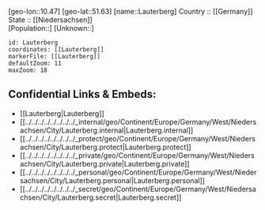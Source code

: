 ﻿---
location: [51.63,10.47] 
mapzoom: [7,12] 
mapmarker: city 
type: City
tags:
- geo/City


SpocWebEntityId: 31884
isDeleted: false
confidential: public

---
[geo-lon::10.47] 
[geo-lat::51.63] 
[name::Lauterberg] 
Country :: [[Germany]]  
State :: [[Niedersachsen]]  
[Population::] 
[Unknown::] 


```leaflet
id: Lauterberg
coordinates: [[Lauterberg]] 
markerFile: [[Lauterberg]] 
defaultZoom: 11 
maxZoom: 18
```


## Confidential Links & Embeds: 
- [[Lauterberg|Lauterberg]]  
- [[../../../../../../../../_internal/geo/Continent/Europe/Germany/West/Niedersachsen/City/Lauterberg.internal|Lauterberg.internal]] 
- [[../../../../../../../../_protect/geo/Continent/Europe/Germany/West/Niedersachsen/City/Lauterberg.protect|Lauterberg.protect]] 
- [[../../../../../../../../_private/geo/Continent/Europe/Germany/West/Niedersachsen/City/Lauterberg.private|Lauterberg.private]] 
- [[../../../../../../../../_personal/geo/Continent/Europe/Germany/West/Niedersachsen/City/Lauterberg.personal|Lauterberg.personal]] 
- [[../../../../../../../../_secret/geo/Continent/Europe/Germany/West/Niedersachsen/City/Lauterberg.secret|Lauterberg.secret]] 
